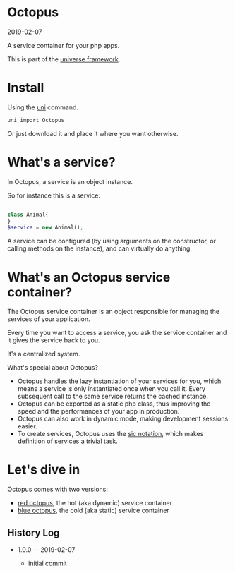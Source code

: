 Octopus
=======
2019-02-07



A service container for your php apps.


This is part of the [universe framework](https://github.com/karayabin/universe-snapshot).


Install
==========
Using the [uni](https://github.com/lingtalfi/universe-naive-importer) command.
```bash
uni import Octopus
```

Or just download it and place it where you want otherwise.





What's a service?
=================

In Octopus, a service is an object instance.

So for instance this is a service:

```php

class Animal{
}
$service = new Animal();
```


A service can be configured (by using arguments on the constructor, or calling methods on the instance),
and can virtually do anything.





What's an Octopus service container?
====================================

The Octopus service container is an object responsible for managing the services of your application.

Every time you want to access a service, you ask the service container and it gives the service back to you.

It's a centralized system.


What's special about Octopus?

- Octopus handles the lazy instantiation of your services for you, which means a service is only instantiated once when you call it. Every subsequent call to the same service returns the cached instance.
- Octopus can be exported as a static php class, thus improving the speed and the performances of your app in production.
- Octopus can also work in dynamic mode, making development sessions easier.
- To create services, Octopus uses the [sic notation](https://github.com/lingtalfi/NotationFan/blob/master/sic.md), which makes definition of services a trivial task.



Let's dive in
=============

Octopus comes with two versions:

- [red octopus](https://github.com/lingtalfi/Octopus/blob/master/doc/RedOctopusServiceContainer.md), the hot (aka dynamic) service container
- [blue octopus](https://github.com/lingtalfi/Octopus/blob/master/doc/BlueOctopusServiceContainer.md), the cold (aka static) service container















History Log
------------------

- 1.0.0 -- 2019-02-07

    - initial commit


